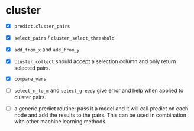 cluster
==============================================================

- [X] `predict.cluster_pairs`
- [X] `select_pairs` / `cluster_select_threshold`
- [X] `add_from_x` and `add_from_y`. 
- [X] `cluster_collect` should accept a selection column and only return
  selected pairs.
- [X] `compare_vars`
- [ ] `select_n_to_m` and `select_greedy` give error and help when applied to
  cluster pairs.
- [ ] a generic predict routine: pass it a model and it will call predict on
  each node and add the results to the pairs. This can be used in combination
  with other machine learning methods.


